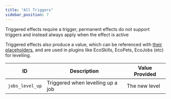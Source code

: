 ```yaml
---
title: "All Triggers"
sidebar_position: 7
---
```


Triggered effects require a trigger, permanent effects do not support triggers and instead always apply when the effect
is active

Triggered effects also produce a value, which can be referenced with [their placeholders](https://plugins.auxilor.io/effects/configuring-an-effect#placeholders),
and are used in plugins like EcoSkills, EcoPets, EcoJobs (etc) for levelling.

| ID              | Description                       | Value Provided |
| --------------- | --------------------------------- | -------------- |
| `jobs_level_up` | Triggered when levelling up a job | The new level  |

